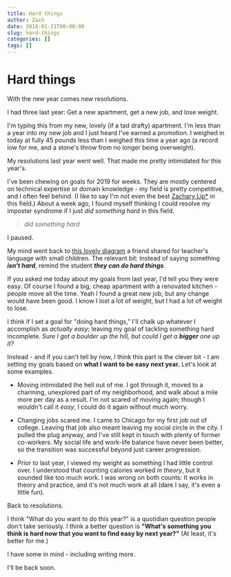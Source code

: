 ```yaml
---
title: Hard things
author: Zach
date: 2018-01-21T00:00:00
slug: hard-things
categories: []
tags: []
---
```

# Hard things

With the new year comes new resolutions.

I had three last year: Get a new apartment, get a new job, and lose weight.

I'm typing this from my new, lovely (if a tad drafty) apartment. I'm less than a year into my new job and I just heard I've earned a promotion. I weighed in today at fully 45 pounds less than I weighed this time a year ago (a record low for me, and a stone's throw from no longer being overweight).

My resolutions last year went well. That made me pretty intimidated for this year's.

I've been chewing on goals for 2019 for weeks. They are mostly centered on technical expertise or domain knowledge - my field is pretty competitive, and I often feel behind. (I like to say I'm not even the best [Zachary Lip*](http://zacklipton.com/) in this field.) About a week ago, I found myself thinking I could resolve my imposter syndrome if I just *did something hard* in this field.

> *did something hard*

I paused.

My mind went back to [this lovely diagram](https://twitter.com/veryann0yed/status/1062563247147016192) a friend shared for teacher's language with small children. The relevant bit: Instead of saying something ***isn't hard***, remind the student ***they can do hard things***.

If you asked me today about my goals from last year, I'd tell you they were easy. Of course I found a big, cheap apartment with a renovated kitchen - people move all the time. Yeah I found a great new job, but any change would have been good. I know I lost a lot of weight, but I had a lot of weight to lose.

I think if I set a goal for "doing hard things," I'll chalk up whatever I accomplish as *actually easy*; leaving my goal of tackling something hard incomplete. *Sure I got a boulder up the hill, but could I get a **bigger** one up it?*

Instead - and if you can't tell by now, I think this part is the clever bit - I am setting my goals based on **what I want to be easy next year.** Let's look at some examples.
- Moving intimidated the hell out of me. I got through it, moved to a charming, unexplored part of my neighborhood, and walk about a mile more per day as a result. I'm not scared of moving again; though I wouldn't call it *easy*, I could do it again without much worry.

- Changing jobs scared me. I came to Chicago for my first job out of college. Leaving that job also meant leaving my social circle in the city. I pulled the plug anyway, and I've still kept in touch with plenty of former co-workers. My social life and work-life balance have never been better, so the transition was successful beyond just career progression.

- Prior to last year, I viewed my weight as something I had little control over. I understood that counting calories worked *in theory*, but it sounded like too much work. I was wrong on both counts: It works in theory and practice, and it's not much work at all (dare I say, it's even a little fun).

Back to resolutions.

I think "What do you want to do this year?" is a quotidian question people don't take seriously. I think a better question is **"What's something you think is hard now that you want to find easy by next year?"** (At least, it's better for me.)

I have some in mind - including writing more.

I'll be back soon.
